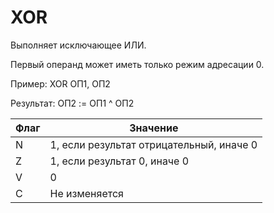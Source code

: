 # XOR

Выполняет исключающее ИЛИ.

Первый операнд может иметь только режим адресации 0.

Пример: XOR ОП1, ОП2

Результат: ОП2 := ОП1 ^ ОП2

| Флаг | Значение                                 |
|------|------------------------------------------|
| N    | 1, если результат отрицательный, иначе 0 |
| Z    | 1, если результат 0, иначе 0             |
| V    | 0                                        |
| C    | Не изменяется                            |
